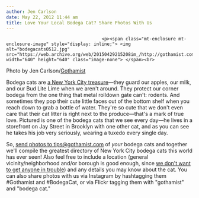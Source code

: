 ```yaml
---
author: Jen Carlson
date: May 22, 2012 11:44 am
title: Love Your Local Bodega Cat? Share Photos With Us
---
```


	
										<p><span class="mt-enclosure mt-enclosure-image" style="display: inline;"> <img alt="bodegacats0512.jpg" src="https://web.archive.org/web/20150429215208im_/http://gothamist.com/attachments/arts_jen/bodegacats0512.jpg" width="640" height="640" class="image-none"> </span><br>
<span class="photo_caption">Photo by Jen Carlson/<a href="https://web.archive.org/web/20150429215208/http://instagr.am/p/K6A4V0LEKf/">Gothamist</a></span></p>

<p>Bodega cats are <a href="https://web.archive.org/web/20150429215208/http://gothamist.com/2011/08/04/video_exotic_bodega_cats_caught_on.php">a New York City treasure</a>&#x2014;they guard our apples, our milk, and our Bud Lite Lime when we aren&apos;t around. They protect our corner bodega from the one thing that metal rolldown gate can&apos;t: rodents. And sometimes they pop their cute little faces out of the bottom shelf when you reach down to grab a bottle of water. They&apos;re so cute that we don&apos;t even care that their cat litter is right next to the produce&#x2014;that&apos;s a mark of true love. Pictured is one of the bodega cats that we see every day&#x2014;he lives in a storefront on Jay Street in Brooklyn with one other cat, and as you can see he takes his job very seriously, wearing a tuxedo every single day. </p>

<p>So, <a href="https://web.archive.org/web/20150429215208/mailto:tips@gothamist.com">send photos to tips@gothamist.com</a> of <em>your</em> bodega cats and together we&apos;ll compile the greatest directory of New York City bodega cats this world has ever seen! Also feel free to include a location (general vicinity/neighborhood and/or borough is good enough, since <a href="https://web.archive.org/web/20150429215208/http://gothamist.com/2007/05/11/to_balance_out.php">we don&apos;t want to get anyone in trouble</a>) and any details you may know about the cat. You can also share photos with us via Instagram by hashtagging them #Gothamist and #BodegaCat, or via Flickr tagging them with &quot;gothamist&quot; and &quot;bodega cat.&quot;</p>					
										
									
				
